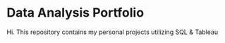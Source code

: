 # Data Analysis Portfolio
Hi. This repository contains my personal projects utilizing SQL & Tableau

